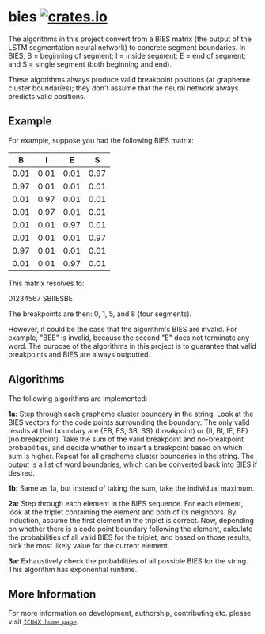 # bies [![crates.io](http://meritbadge.herokuapp.com/bies)](https://crates.io/crates/bies)

The algorithms in this project convert from a BIES matrix (the output of the LSTM segmentation neural network) to concrete segment boundaries.  In BIES, B = beginning of segment; I = inside segment; E = end of segment; and S = single segment (both beginning and end).

These algorithms always produce valid breakpoint positions (at grapheme cluster boundaries); they don't assume that the neural network always predicts valid positions.

## Example

For example, suppose you had the following BIES matrix:

  |   B   |   I   |   E   |   S   |
  |-------|-------|-------|-------|
  | 0.01  | 0.01  | 0.01  | 0.97  |
  | 0.97  | 0.01  | 0.01  | 0.01  |
  | 0.01  | 0.97  | 0.01  | 0.01  |
  | 0.01  | 0.97  | 0.01  | 0.01  |
  | 0.01  | 0.01  | 0.97  | 0.01  |
  | 0.01  | 0.01  | 0.01  | 0.97  |
  | 0.97  | 0.01  | 0.01  | 0.01  |
  | 0.01  | 0.01  | 0.97  | 0.01  |

This matrix resolves to:

  01234567
  SBIIESBE

The breakpoints are then: 0, 1, 5, and 8 (four segments).

However, it could be the case that the algorithm's BIES are invalid.  For example, "BEE" is invalid, because the second "E" does not terminate any word.  The purpose of the algorithms in this project is to guarantee that valid breakpoints and BIES are always outputted.

## Algorithms

The following algorithms are implemented:

**1a:** Step through each grapheme cluster boundary in the string. Look at the BIES vectors for the code points surrounding the boundary. The only valid results at that boundary are {EB, ES, SB, SS} (breakpoint) or {II, BI, IE, BE} (no breakpoint). Take the sum of the valid breakpoint and no-breakpoint probabilities, and decide whether to insert a breakpoint based on which sum is higher. Repeat for all grapheme cluster boundaries in the string. The output is a list of word boundaries, which can be converted back into BIES if desired.

**1b:** Same as 1a, but instead of taking the sum, take the individual maximum.

**2a:** Step through each element in the BIES sequence. For each element, look at the triplet containing the element and both of its neighbors. By induction, assume the first element in the triplet is correct. Now, depending on whether there is a code point boundary following the element, calculate the probabilities of all valid BIES for the triplet, and based on those results, pick the most likely value for the current element.

**3a:** Exhaustively check the probabilities of all possible BIES for the string. This algorithm has exponential runtime.


## More Information

For more information on development, authorship, contributing etc. please visit [`ICU4X home page`](https://github.com/unicode-org/icu4x).
